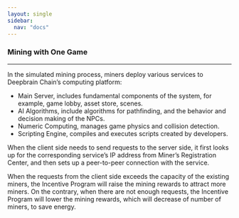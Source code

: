```yaml
---
layout: single
sidebar:
  nav: "docs"
---
```


### Mining with One Game
--------------------

In the simulated mining process, miners deploy various services to Deepbrain Chain’s computing platform:

- Main Server, includes fundamental components of the system, for example, game lobby, asset store, scenes.
- AI Algorithms, include algorithms for pathfinding, and the behavior and decision making of the NPCs. 
- Numeric Computing, manages game physics and collision detection. 
- Scripting Engine, compiles and executes scripts created by developers. 

When the client side needs to send requests to the server side, it first looks up for the corresponding service’s IP address from Miner’s Registration Center, and then sets up a peer-to-peer connection with the service. 

When the requests from the client side exceeds the capacity of the existing miners, the Incentive Program will raise the mining rewards to attract more miners. On the contrary, when there are not enough requests, the Incentive Program will lower the mining rewards, which will decrease of number of miners, to save energy.




